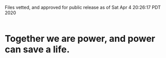 Files vetted, and approved for public release as of Sat Apr  4 20:26:17 PDT 2020<br><br><h1>Together we are power, and power can save a life.</h1>
